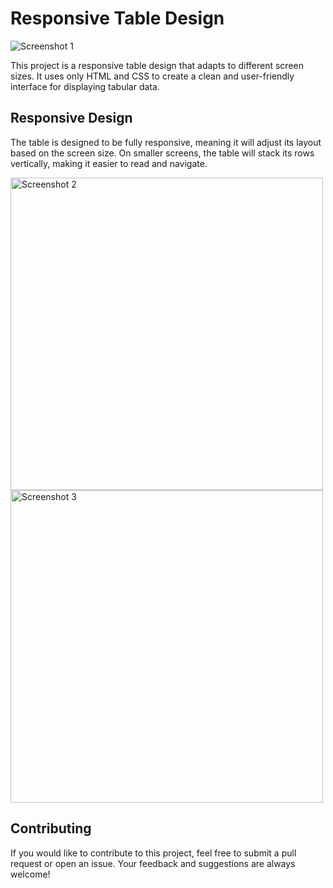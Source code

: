 # Responsive Table Design

![Screenshot 1](assets/screenshots/Screenshot-1.png)

This project is a responsive table design that adapts to different screen sizes. It uses only HTML and CSS to create a clean and user-friendly interface for displaying tabular data.

## Responsive Design

The table is designed to be fully responsive, meaning it will adjust its layout based on the screen size. On smaller screens, the table will stack its rows vertically, making it easier to read and navigate.

<img src="assets/screenshots/Screenshot-2.png" width="500" alt="Screenshot 2">
<img src="assets/screenshots/Screenshot-3.png" width="500" alt="Screenshot 3">

## Contributing

If you would like to contribute to this project, feel free to submit a pull request or open an issue. Your feedback and suggestions are always welcome!
